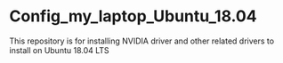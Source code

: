 # Config_my_laptop_Ubuntu_18.04
This repository is for installing NVIDIA driver and other related drivers to install on Ubuntu 18.04 LTS
